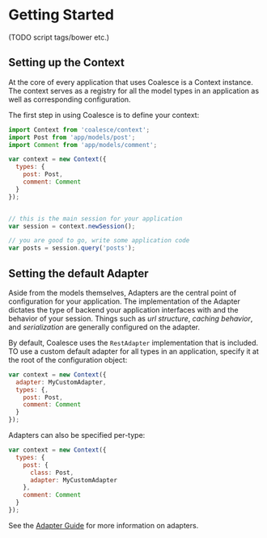 # Getting Started

(TODO script tags/bower etc.)

## Setting up the Context

At the core of every application that uses Coalesce is a Context instance. The context serves as a registry for all the model types in an application as well as corresponding configuration.

The first step in using Coalesce is to define your context:


```javascript
import Context from 'coalesce/context';
import Post from 'app/models/post';
import Comment from 'app/models/comment';

var context = new Context({
  types: {
    post: Post,
    comment: Comment
  }
});


// this is the main session for your application
var session = context.newSession();

// you are good to go, write some application code
var posts = session.query('posts');
```

## Setting the default Adapter

Aside from the models themselves, Adapters are the central point of configuration for your application. The implementation of the Adapter dictates the type of backend your application interfaces with and the behavior of your session. Things such as *url structure*, *caching behavior*, and *serialization* are generally configured on the adapter.

By default, Coalesce uses the `RestAdapter` implementation that is included. TO use a custom default adapter for all types in an application, specify it at the root of the configuration object:

```javascript
var context = new Context({
  adapter: MyCustomAdapter,
  types: {,
    post: Post,
    comment: Comment
  }
});
```

Adapters can also be specified per-type:

```javascript
var context = new Context({
  types: {
    post: {
      class: Post,
      adapter: MyCustomAdapter
    },
    comment: Comment
  }
});
```

See the [Adapter Guide](#) for more information on adapters.
